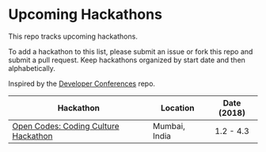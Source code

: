 Upcoming Hackathons
===================

This repo tracks upcoming hackathons.

To add a hackathon to this list, please submit an issue or fork this repo and submit a pull request. Keep hackathons organized by start date and then alphabetically.

Inspired by the [Developer Conferences](https://github.com/MurtzaM/Developer-Conferences) repo.

| Hackathon                                                | Location        | Date (2018)            |
| -------------------------------------------------------------- |-------------  | :---------------------:|
| [Open Codes: Coding Culture Hackathon](https://coding-culture.zkm.de/) | Mumbai, India | 1.2 - 4.3 |

